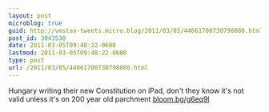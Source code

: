 ```yaml
---
layout: post
microblog: true
guid: http://vmstan-tweets.micro.blog/2011/03/05/44061700730798080.html
post_id: 3043530
date: 2011-03-05T09:48:22-0600
lastmod: 2011-03-05T09:48:22-0600
type: post
url: /2011/03/05/44061700730798080.html
---
```

Hungary writing their new Constitution on iPad, don't they know it's not valid unless it's on 200 year old parchment  [bloom.bg/g6eq9l](http://bloom.bg/g6eq9l)
